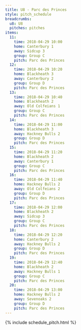 ```yaml
---
title: U8 - Parc des Princes
style: pitch_schedule
breadcrumbs:
  u8: U8
  pitches: pitches
items:
  11:
    time: 2018-04-29 10:00
    home: Canterbury 1
    away: Sidcup 3
    group: Group C
    pitch: Parc des Princes
  12:
    time: 2018-04-29 10:20
    home: Blackheath 3
    away: Canterbury 2
    group: Group D
    pitch: Parc des Princes
  13:
    time: 2018-04-29 10:40
    home: Blackheath 2
    away: Old Colfeians 1
    group: Group C
    pitch: Parc des Princes
  14:
    time: 2018-04-29 11:00
    home: Blackheath 3
    away: Hackney Bulls 2
    group: Group D
    pitch: Parc des Princes
  15:
    time: 2018-04-29 11:20
    home: Blackheath 2
    away: Canterbury 1
    group: Group C
    pitch: Parc des Princes
  16:
    time: 2018-04-29 11:40
    home: Hackney Bulls 2
    away: Old Colfeians 2
    group: Group D
    pitch: Parc des Princes
  17:
    time: 2018-04-29 12:00
    home: Blackheath 2
    away: Sidcup 3
    group: Group C
    pitch: Parc des Princes
  18:
    time: 2018-04-29 12:20
    home: Canterbury 2
    away: Hackney Bulls 2
    group: Group D
    pitch: Parc des Princes
  19:
    time: 2018-04-29 12:40
    home: Blackheath 2
    away: Hackney Bulls 1
    group: Group C
    pitch: Parc des Princes
  20:
    time: 2018-04-29 13:00
    home: Hackney Bulls 2
    away: Sevenoaks 2
    group: Group D
    pitch: Parc des Princes
---
```


{% include schedule_pitch.html %}
